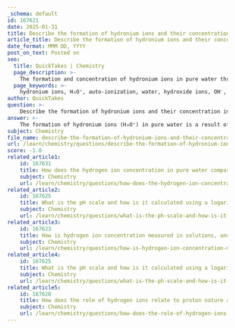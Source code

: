 ```yaml
---
_schema: default
id: 167621
date: 2025-01-31
title: Describe the formation of hydronium ions and their concentration in pure water.
article_title: Describe the formation of hydronium ions and their concentration in pure water.
date_format: MMM DD, YYYY
post_on_text: Posted on
seo:
  title: QuickTakes | Chemistry
  page_description: >-
    The formation and concentration of hydronium ions in pure water through auto-ionization, highlighting its significance in acid-base chemistry and pH neutrality.
  page_keywords: >-
    hydronium ions, H₃O⁺, auto-ionization, water, hydroxide ions, OH⁻, concentration, pure water, pH, acidity, chemical reactions, 25 degrees Celsius, neutral solution
author: QuickTakes
question: >-
    Describe the formation of hydronium ions and their concentration in pure water.
answer: >-
    The formation of hydronium ions (H₃O⁺) in pure water is a result of the auto-ionization process, where two water molecules interact. In this process, one water molecule donates a hydrogen ion (H⁺) to another water molecule, leading to the formation of a hydronium ion and a hydroxide ion (OH⁻). This can be represented by the following reaction:\n\n$$\n\text{H}_2\text{O} + \text{H}^+ \rightarrow \text{H}_3\text{O}^+\n$$\n\nIn pure water at 25 degrees Celsius, the concentration of hydronium ions is approximately $1 \times 10^{-7}$ molar. This concentration reflects the extent of auto-ionization, where an equal concentration of hydroxide ions is also present, resulting in a neutral pH of 7. \n\nThe hydronium ion is a crucial species in acid-base chemistry, as it indicates the presence of acidity in a solution. The concentration of hydronium ions is often used to express the acidity of solutions, and in pure water, this concentration is balanced with that of hydroxide ions, maintaining the neutrality of the solution. \n\nOverall, the auto-ionization of water and the formation of hydronium ions are fundamental concepts in understanding the behavior of water as both an acid and a base, and they play a significant role in various chemical reactions and processes.
subject: Chemistry
file_name: describe-the-formation-of-hydronium-ions-and-their-concentration-in-pure-water.md
url: /learn/chemistry/questions/describe-the-formation-of-hydronium-ions-and-their-concentration-in-pure-water
score: -1.0
related_article1:
    id: 167631
    title: How does the hydrogen ion concentration in pure water compare to other solutions?
    subject: Chemistry
    url: /learn/chemistry/questions/how-does-the-hydrogen-ion-concentration-in-pure-water-compare-to-other-solutions
related_article2:
    id: 167625
    title: What is the pH scale and how is it calculated using a logarithmic scale?
    subject: Chemistry
    url: /learn/chemistry/questions/what-is-the-ph-scale-and-how-is-it-calculated-using-a-logarithmic-scale
related_article3:
    id: 167623
    title: How is hydrogen ion concentration measured in solutions, and what is its concentration in pure water?
    subject: Chemistry
    url: /learn/chemistry/questions/how-is-hydrogen-ion-concentration-measured-in-solutions-and-what-is-its-concentration-in-pure-water
related_article4:
    id: 167625
    title: What is the pH scale and how is it calculated using a logarithmic scale?
    subject: Chemistry
    url: /learn/chemistry/questions/what-is-the-ph-scale-and-how-is-it-calculated-using-a-logarithmic-scale
related_article5:
    id: 167620
    title: How does the role of hydrogen ions relate to proton nature and electron transfer in water?
    subject: Chemistry
    url: /learn/chemistry/questions/how-does-the-role-of-hydrogen-ions-relate-to-proton-nature-and-electron-transfer-in-water
---
```


&nbsp;